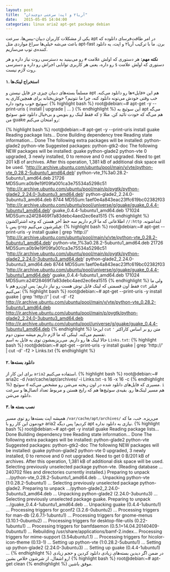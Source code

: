 ```yaml
---
layout: post
title:  "آریا۲ و اپت: سرعتی دوچندان"
date:   2015-05-05 14:04:00
categories: linux aria2 apt-get package debian
---
```

یکی از مشکلات کاربران دبیان-بیس‌ها، سرعت apt در امر طاقت‌فرسای دانلوده که باعث می‌شه خیلی‌ها سراغ مواردی مثل apt-fast برن. ما با ترکیب آریا۲ و اپت، یه دانلود کننده‌ی توپ می‌سازیم.
<!-- ادامه -->

**نکته مهم:** هر دستوری که اولش علامت `#` رو می‌بینید به دسترسی روت نیاز داره و هر دستوری که اولش علامت `$` رو داره،‌ یعنی هر کاربری توانایی اجراش رو داره و دسترسی روت لازم نیست.

#### ۱. استخراج لینک‌ها ####
مسلماً بسته‌های دبیان چیزی جز فایل نیستن و apt هم این «فایل»ها رو دانلود می‌کنه. خب وقتی خودش می‌تونه دانلود کنه،‌ چرا ما نتونیم؟ خوش‌بختانه برای همچین‌کاری یه سوئیچ خوب وجود داره:
{% highlight bash %}
root@debian:~# apt-get -y --print-uris { install <PACKAGE> | upgrade | ... }
{% endhighlight %}
این سوئیچ به apt می‌گه که فقط لینک رو بنویس و بی‌خیال دانلود شو. سوئیچ `y` هم می‌گه که خودت تائید کن.
مثلا من guake رو امتحان می‌کنم:

{% highlight bash %}
root@debian:~# apt-get -y --print-uris install guake 
Reading package lists... Done
Building dependency tree
Reading state information... Done
The following extra packages will be installed:
  python-glade2 python-vte
Suggested packages:
  python-gtk2-doc
The following NEW packages will be installed:
  guake python-glade2 python-vte
0 upgraded, 3 newly installed, 0 to remove and 0 not upgraded.
Need to get 201 kB of archives.
After this operation, 1,381 kB of additional disk space will be used.
'http://ir.archive.ubuntu.com/ubuntu/pool/main/v/vte/python-vte_0.28.2-5ubuntu1_amd64.deb' python-vte_1%3a0.28.2-5ubuntu1_amd64.deb 21726 MD5Sum:a0b9e19f09fa001ca3e75534a5298c51
'http://ir.archive.ubuntu.com/ubuntu/pool/main/p/pygtk/python-glade2_2.24.0-3ubuntu3_amd64.deb' python-glade2_2.24.0-3ubuntu3_amd64.deb 8744 MD5Sum:1aef0e4a843eac23ffc619bc02382f03
'http://ir.archive.ubuntu.com/ubuntu/pool/universe/g/guake/guake_0.4.4-1ubuntu1_amd64.deb' guake_0.4.4-1ubuntu1_amd64.deb 171024 MD5Sum:a24f28469f7a83debc4aed2ec6ea1515
{% endhighlight %}
اطلاعاتی که ما لازم داریم سه خط آخر هستن که وجه اشتراکشون `//:http` ابتداشونه. پس با `grep` فیلترشون می‌کنیم:
{% highlight bash %}
root@debian:~# apt-get --print-uris -y install guake | grep 'http://'
'http://ir.archive.ubuntu.com/ubuntu/pool/main/v/vte/python-vte_0.28.2-5ubuntu1_amd64.deb' python-vte_1%3a0.28.2-5ubuntu1_amd64.deb 21726 MD5Sum:a0b9e19f09fa001ca3e75534a5298c51
'http://ir.archive.ubuntu.com/ubuntu/pool/main/p/pygtk/python-glade2_2.24.0-3ubuntu3_amd64.deb' python-glade2_2.24.0-3ubuntu3_amd64.deb 8744 MD5Sum:1aef0e4a843eac23ffc619bc02382f03
'http://ir.archive.ubuntu.com/ubuntu/pool/universe/g/guake/guake_0.4.4-1ubuntu1_amd64.deb' guake_0.4.4-1ubuntu1_amd64.deb 171024 MD5Sum:a24f28469f7a83debc4aed2ec6ea1515
{% endhighlight %}
ولی ما فقط اون قسمتی که لینک فایل توش هست رو نیاز داریم؛ پس اون‌رو هم با `cut` فیلتر می‌کنیم:
{% highlight bash %}
root@debian:~# apt-get --print-uris -y install guake | grep 'http://' | cut -d\' -f2
http://ir.archive.ubuntu.com/ubuntu/pool/main/v/vte/python-vte_0.28.2-5ubuntu1_amd64.deb
http://ir.archive.ubuntu.com/ubuntu/pool/main/p/pygtk/python-glade2_2.24.0-3ubuntu3_amd64.deb
http://ir.archive.ubuntu.com/ubuntu/pool/universe/g/guake/guake_0.4.4-1ubuntu1_amd64.deb
{% endhighlight %}
این‌جا `cut` متن رو بر اساس کاراکتر ‍`'` تقسیم می‌کنه. لینکی که ما لازم داریم میشه ستون دوم.  
حالا لینک ها رو داریم. می‌ریزیمشون توی یه فایل به اسم `Links.txt`:
{% highlight bash %}
root@debian:~# apt-get --print-uris -y install guake | grep 'http://' | cut -d\' -f2 > Links.txt
{% endhighlight %}

#### ۲. دانلود بسته‌ها ####
برای این کار از `aria2` استفاده می‌کنیم.
{% highlight bash %}
root@debian:~# aria2c -d /var/cache/apt/archives/ -i Links.txt -s 16 -x 16 -c
{% endhighlight %}
سوئیچ `d` مسیری که فایل‌های دانلود شده در اون ریخته می‌شن رو مشخص می‌کنه. ‍`i` هم مسیر لینک‌ها رو. بقیه‌ی سوئیچ‌ها هم که رایج هستن و مربوط تعداد اتصال‌ها و سرعت دانلود می‌شن.

#### ۳. نصب بسته ها ####
همیشه اپت بسته‌ها رو توی مسیر `/var/cache/apt/archives/` می‌ریزه. خب، ما که خودمون این کار رو با aria2 کردیم! پس دیگه apt نیازی به دانلود نداره.
{% highlight bash %}
root@debian:~# apt-get -y install guake
Reading package lists... Done
Building dependency tree
Reading state information... Done
The following extra packages will be installed:
  python-glade2 python-vte
Suggested packages:
  python-gtk2-doc
The following NEW packages will be installed:
  guake python-glade2 python-vte
0 upgraded, 3 newly installed, 0 to remove and 0 not upgraded.
Need to get 0 B/201 kB of archives.
After this operation, 1,381 kB of additional disk space will be used.
Selecting previously unselected package python-vte.
(Reading database ... 240702 files and directories currently installed.)
Preparing to unpack .../python-vte_0.28.2-5ubuntu1_amd64.deb ...
Unpacking python-vte (1:0.28.2-5ubuntu1) ...
Selecting previously unselected package python-glade2.
Preparing to unpack .../python-glade2_2.24.0-3ubuntu3_amd64.deb ...
Unpacking python-glade2 (2.24.0-3ubuntu3) ...
Selecting previously unselected package guake.
Preparing to unpack .../guake_0.4.4-1ubuntu1_amd64.deb ...
Unpacking guake (0.4.4-1ubuntu1) ...
Processing triggers for gconf2 (3.2.6-0ubuntu2) ...
Processing triggers for man-db (2.6.7.1-1ubuntu1) ...
Processing triggers for gnome-menus (3.10.1-0ubuntu2) ...
Processing triggers for desktop-file-utils (0.22-1ubuntu1) ...
Processing triggers for bamfdaemon (0.5.1+14.04.20140409-0ubuntu1) ...
Rebuilding /usr/share/applications/bamf-2.index...
Processing triggers for mime-support (3.54ubuntu1.1) ...
Processing triggers for hicolor-icon-theme (0.13-1) ...
Setting up python-vte (1:0.28.2-5ubuntu1) ...
Setting up python-glade2 (2.24.0-3ubuntu3) ...
Setting up guake (0.4.4-1ubuntu1) ...
{% endhighlight %}
در ضمن اگر دیدین بسته‌های زیادی دانلود کردین و حجم زیادی رو اشغال، از شرشون خلاص بشین!
{% highlight bash %}
root@debian:~# apt-get clean
{% endhighlight %}
موفق باشین.
